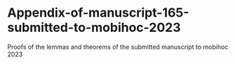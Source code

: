 # Appendix-of-manuscript-165-submitted-to-mobihoc-2023
Proofs of the lemmas and theorems of the submitted manuscript to mobihoc 2023  
